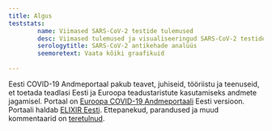 ```yaml
---
title: Algus
teststats:
        name: Viimased SARS-CoV-2 testide tulemused
        desc: Viimased tulemused ja visualiseeringud SARS-CoV-2 testide kohta
        serologytitle: SARS-CoV-2 antikehade analüüs  
        seemoretext: Vaata kõiki graafikuid
       
---
```


Eesti COVID-19 Andmeportaal pakub teavet, juhiseid, tööriistu ja teenuseid, et toetada teadlasi Eesti ja Euroopa teadustaristute kasutamiseks andmete jagamisel. Portaal on [Euroopa COVID-19 Andmeportaali](https://covid19dataportal.org) Eesti versioon. Portaali haldab [ELIXIR Eesti](https://scilifelab.se/data/). Ettepanekud, parandused ja muud kommentaarid on [teretulnud](/contact/).

